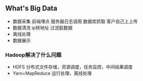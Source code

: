 ## What's Big Data

- 数据采集 前端埋点 服务器日志调用 数据库抓取 客户自己上上传
- 数据清洗 ip转地址 过滤脏数据
- 离线处理
- 数据展示


### Hadoop解决了什么问题
- HDFS 分布式文件存储，资源调度，任务监控，中间结果调度
- Yarn+MapReduce 运行处理，离线处理